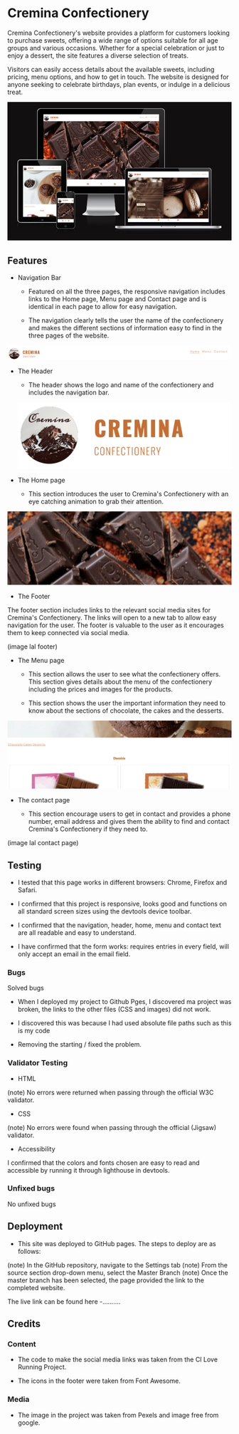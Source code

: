 # Cremina Confectionery
Cremina Confectionery's website provides a platform for customers looking to purchase sweets, offering a wide range of options suitable for all age groups and various occasions. Whether for a special celebration or just to enjoy a dessert, the site features a diverse selection of treats.

Visitors can easily access details about the available sweets, including pricing, menu options, and how to get in touch. The website is designed for anyone seeking to celebrate birthdays, plan events, or indulge in a delicious treat.

![Screenshot of the responsive page](/images/Screenshot.png)

## Features

- Navigation Bar

    - Featured on all the three pages, the responsive navigation includes links to the Home page, Menu page and Contact page and is identical in each page to allow for easy navigation.  

    - The navigation clearly tells the user the name of the confectionery and makes the different sections of information easy to find in the three pages of the website.

![Screenshot of the navigation bar](/images/navigation.png)


- The Header 

    -  The header shows the logo and name of the confectionery and includes the navigation bar.

    ![Screenshot of the header](/images/headerandlogo.png)

    
- The Home page

    - This section introduces the user to Cremina's Confectionery with an eye catching animation to grab their attention.

![Screenshot of the home page](/images/home.png)


- The Footer

The footer section includes links to the relevant social media sites for Cremina's Confectionery. The links will open to a new tab to allow easy navigation for the user.
The footer is valuable to the user as it encourages them to keep connected via social media.

(image lal footer)

- The Menu page

   - This section allows the user to see what the confectionery offers. This section gives details about the menu of the confectionery including the prices and images for the products. 

    - This section shows the user the important information they need to know about the sections of chocolate, the cakes and the desserts.

![Screenshot of the menu page](/images/menu.png)


- The contact page 

   - This section encourage users to get in contact and provides a phone number, email address and gives them the ability to find and contact Cremina's Confectionery if they need to.

(image lal contact page)

## Testing 

- I tested that this page works in different browsers: Chrome, Firefox and Safari.

- I confirmed that this project is responsive, looks good and functions on all standard screen sizes using the devtools device toolbar.

- I confirmed that the navigation, header, home, menu and contact text are all readable and easy to understand.

- I have confirmed that the form works: requires entries in every field, will only accept an email in the email field.

### Bugs

Solved bugs 
- When I deployed my project to Github Pges, I discovered ma project was broken, the links to the other files (CSS and images) did not work.

- I discovered this was because I had used absolute file paths such as this is my code 

<link rel="stylesheet" href="/assets/css/style.css">

- Removing the starting / fixed the problem.

### Validator Testing

- HTML

(note) No errors were returned when passing through the official W3C validator.

-  CSS 

(note) No errors were found when passing through the official (Jigsaw) validator.

- Accessibility 

I confirmed that the colors and fonts chosen are easy to read and accessible by running it through lighthouse in devtools.

### Unfixed bugs

No unfixed bugs

## Deployment 

- This site was deployed to GitHub pages. The steps to deploy are as follows: 

(note) In the GitHub repository, navigate to the Settings tab
(note) From the source section drop-down menu, select the Master Branch
(note) Once the master branch has been selected, the page provided the link to the completed website. 

The live link can be found here -..........

## Credits 


### Content

- The code to make the social media links was taken from the CI Love Running Project.

- The icons in the footer were taken from Font Awesome.

### Media 

- The image in the project was taken from Pexels and image free from google.












 



